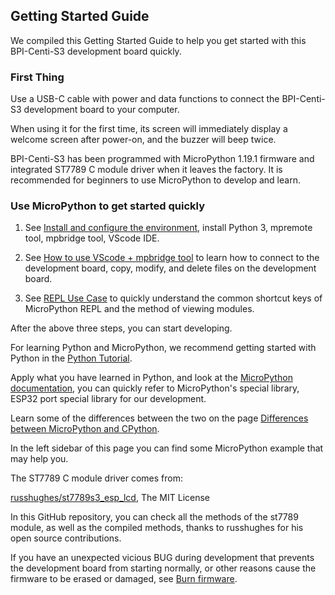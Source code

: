 ## Getting Started Guide

We compiled this Getting Started Guide to help you get started with this BPI-Centi-S3 development board quickly.

### First Thing

Use a USB-C cable with power and data functions to connect the BPI-Centi-S3 development board to your computer.

When using it for the first time, its screen will immediately display a welcome screen after power-on, and the buzzer will beep twice.

BPI-Centi-S3 has been programmed with MicroPython 1.19.1 firmware and integrated ST7789 C module driver when it leaves the factory. It is recommended for beginners to use MicroPython to develop and learn.

### Use MicroPython to get started quickly

1. See [Install and configure the environment](./MicroPython/environment.md), install Python 3, mpremote tool, mpbridge tool, VScode IDE.

2. See [How to use VScode + mpbridge tool](./MicroPython/VScode_mpbridge.md) to learn how to connect to the development board, copy, modify, and delete files on the development board.

3. See [REPL Use Case](./MicroPython/REPL_use_case.md) to quickly understand the common shortcut keys of MicroPython REPL and the method of viewing modules.

After the above three steps, you can start developing.

For learning Python and MicroPython, we recommend getting started with Python in the [Python Tutorial](https://docs.python.org/3.10/tutorial/index.html).

Apply what you have learned in Python, and look at the [MicroPython documentation](https://docs.micropython.org/en/latest/index.html), you can quickly refer to MicroPython's special library, ESP32 port special library for our development.

Learn some of the differences between the two on the page [Differences between MicroPython and CPython](https://docs.micropython.org/en/latest/genrst/index.html#).

In the left sidebar of this page you can find some MicroPython example that may help you.

The ST7789 C module driver comes from:

[russhughes/st7789s3_esp_lcd](https://github.com/russhughes/st7789s3_esp_lcd), The MIT License

In this GitHub repository, you can check all the methods of the st7789 module, as well as the compiled methods, thanks to russhughes for his open source contributions.

If you have an unexpected vicious BUG during development that prevents the development board from starting normally, or other reasons cause the firmware to be erased or damaged, see [Burn firmware](./MicroPython/Burn_firmware.md).